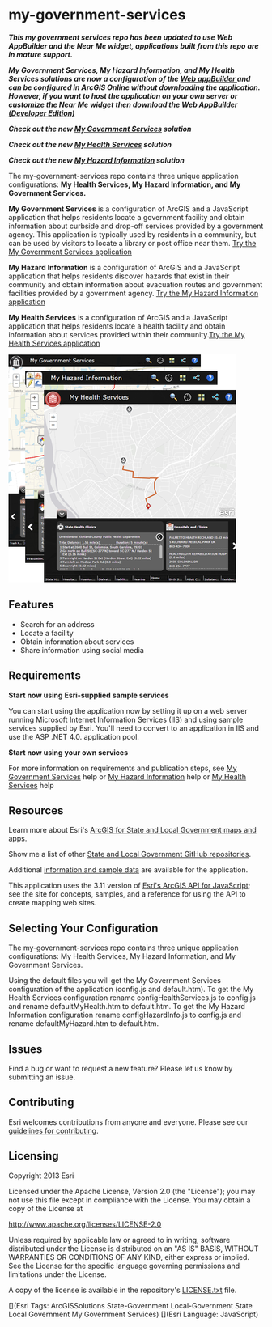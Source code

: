 # my-government-services

***This my government services repo has been updated to use Web AppBuilder and the Near Me widget, applications built from this repo are in mature support.***

***My Government Services, My Hazard Information, and My Health Services solutions are now a configuration of the [Web appBuilder ](http://doc.arcgis.com/en/web-appbuilder/) and can be configured in ArcGIS Online without downloading the application. However, if you want to host the application on your own server or customize the Near Me widget then download the Web AppBuilder [(Developer Edition)](https://developers.arcgis.com/web-appbuilder/)***

   ***Check out the new [My Government Services](http://solutions.arcgis.com/local-government/help/my-gov-services/) solution***
   
   ***Check out the new [My Health Services](http://solutions.arcgis.com/state-government/help/health-services/) solution***
   
   ***Check out the new [My Hazard Information](http://solutions.arcgis.com/state-government/help/my-hazard-info/) solution***

The my-government-services repo contains three unique application configurations: **My Health Services, My Hazard Information, and My Government Services.**

**My Government Services** is a configuration of ArcGIS and a JavaScript application that helps residents locate a government facility and obtain information about curbside and drop-off services provided by a government agency. This application is typically used by residents in a community, but can be used by visitors to locate a library or post office near them. [Try the My Government Services application](http://links.esri.com/localgovernment/tryit/MyGovernmentServices/)

**My Hazard Information** is a configuration of ArcGIS and a JavaScript application that helps residents discover hazards that exist in their community and obtain information about evacuation routes and government facilities provided by a government agency. [Try the My Hazard Information application](http://links.esri.com/localgovernment/tryit/MyHazardInformation/)

**My Health Services** is a configuration of ArcGIS and a JavaScript application that helps residents locate a health facility and obtain information about services provided within their community.[Try the My Health Services application](http://links.esri.com/stategovernment/tryit/MyHealthServices/)

[![Image of My Government Services application](my-government-services.png "My Government Services application")](http://links.esri.com/localgovernment/tryit/MyGovernmentServices/)

## Features

* Search for an address
* Locate a facility
* Obtain information about services
* Share information using social media

## Requirements

**Start now using Esri-supplied sample services**

You can start using the application now by setting it up on a web server running Microsoft Internet Information Services (IIS) and using sample services supplied by Esri.
You'll need to convert to an application in IIS and use the ASP .NET 4.0. application pool.

**Start now using your own services**

For more information on requirements and publication steps, see [My Government Services](http://links.esri.com/localgovernment/help/10.2/MyGovernmentServices) help or [My Hazard Information](http://links.esri.com/localgovernment/help/10.2/MyHazardInformation) help or [My Health Services](http://links.esri.com/stategovernment/help/10.2/MyHealthServices) help

## Resources

Learn more about Esri's [ArcGIS for State and Local Government maps and apps](http://solutions.arcgis.com).

Show me a list of other [State and Local Government GitHub repositories](http://esri.github.io/#Government).

Additional [information and sample data](http://www.arcgis.com/home/item.html?id=23c7fd011b64434d87fb0aa607f2c049)
are available for the application.

This application uses the 3.11 version of
[Esri's ArcGIS API for JavaScript](http://help.arcgis.com/en/webapi/javascript/arcgis/);
see the site for concepts, samples, and a reference for using the API to create mapping web sites.

## Selecting Your Configuration
The my-government-services repo contains three unique application configurations: My Health Services, My Hazard Information, and My Government Services.

Using the default files you will get the My Government Services configuration of the application (config.js and default.htm). To get the My Health Services configuration rename configHealthServices.js to config.js and rename defaultMyHealth.htm to default.htm. To get the My Hazard Information configuration rename configHazardInfo.js to config.js and rename defaultMyHazard.htm to default.htm.

## Issues

Find a bug or want to request a new feature?  Please let us know by submitting an issue.

## Contributing

Esri welcomes contributions from anyone and everyone.
Please see our [guidelines for contributing](https://github.com/esri/contributing).

## Licensing

Copyright 2013 Esri

Licensed under the Apache License, Version 2.0 (the "License");
you may not use this file except in compliance with the License.
You may obtain a copy of the License at

   http://www.apache.org/licenses/LICENSE-2.0

Unless required by applicable law or agreed to in writing, software
distributed under the License is distributed on an "AS IS" BASIS,
WITHOUT WARRANTIES OR CONDITIONS OF ANY KIND, either express or implied.
See the License for the specific language governing permissions and
limitations under the License.

A copy of the license is available in the repository's
[LICENSE.txt](LICENSE.txt) file.

[](Esri Tags: ArcGISSolutions State-Government Local-Government State Local Government My Government Services)
[](Esri Language: JavaScript)
